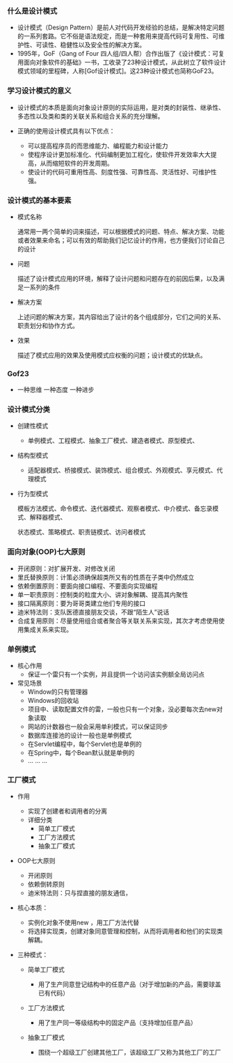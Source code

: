 ### 什么是设计模式

- 设计模式（Design Pattern）是前人对代码开发经验的总结，是解决特定问题的一系列套路。它不俗是语法规定，而是一种套用来提高代码可复用性、可维护性、可读性、稳健性以及安全性的解决方案。
- 1995年，GoF（Gang of Four 四人组/四人帮）合作出版了《设计模式：可复用面向对象软件的基础》一书，工收录了23种设计模式，从此树立了软件设计模式领域的里程碑，人称[Gof设计模式]。这23种设计模式也简称GoF23。

### 学习设计模式的意义

- 设计模式的本质是面向对象设计原则的实际运用，是对类的封装性、继承性、多态性以及类和类的关联关系和组合关系的充分理解。

- 正确的使用设计模式具有以下优点：
  - 可以提高程序员的而思维能力、编程能力和设计能力
  - 使程序设计更加标准化、代码编制更加工程化，使软件开发效率大大提高，从而缩短软件的开发周期。
  - 使设计的代码可重用性高、刻度性强、可靠性高、灵活性好、可维护性强。

### 设计模式的基本要素

- 模式名称

  通常用一两个简单的词来描述，可以根据模式的问题、特点、解决方案、功能或者效果来命名；可以有效的帮助我们记忆设计的作用，也方便我们讨论自己的设计

- 问题

  描述了设计模式应用的环境，解释了设计问题和问题存在的前因后果，以及满足一系列的条件

- 解决方案

  上述问题的解决方案，其内容给出了设计的各个组成部分，它们之间的关系、职责划分和协作方式。

- 效果

  描述了模式应用的效果及使用模式应权衡的问题；设计模式的优缺点。



### Gof23 

- 一种思维 一种态度 一种进步



### 设计模式分类

- 创建性模式

  - 单例模式、工程模式、抽象工厂模式、建造者模式、原型模式、

- 结构型模式

  - 适配器模式、桥接模式、装饰模式、组合模式、外观模式、享元模式、代理模式

- 行为型模式

  模板方法模式、命令模式、迭代器模式、观察者模式、中介模式、备忘录模式、解释器模式、

  状态模式、策略模式、职责链模式、访问者模式

  

### 面向对象(OOP)七大原则

- 开闭原则：对扩展开发、对修改关闭
- 里氏替换原则：计策必须确保超类所又有的性质在子类中仍然成立
- 依赖倒置原则：要面向接口编程、不要面向实现编程
- 单一职责原则：控制类的粒度大小、讲对象解耦、提高其内聚性
- 接口隔离原则：要为哥哥类建立他们专用的接口
- 迪米特法则：支队医德直接朋友交谈，不跟“陌生人”说话
- 合成复用原则：尽量使用组合或者聚合等关联关系来实现，其次才考虑使用使用集成关系来实现。



### 单例模式

- 核心作用
  - 保证一个雷只有一个实例，并且提供一个访问该实例额全局访问点
- 常见场景
  - Window的只有管理器
  - Windows的回收站
  - 项目中、读取配置文件的雷，一般也只有一个对象，没必要每次去new对象读取
  - 网站的计数器也一般会采用单利模式，可以保证同步
  - 数据库连接池的设计一般也是单例模式
  - 在Servlet编程中，每个Servlet也是单例的
  - 在Spring中，每个Bean默认就是单例的
  - ... ... ...

 ### 工厂模式 

- 作用

  - 实现了创建者和调用者的分离
  - 详细分类
    - 简单工厂模式
    - 工厂方法模式
    - 抽象工厂模式

- OOP七大原则

  - 开闭原则
  - 依赖倒转原则
  - 迪米特法则：只与捏直接的朋友通信，

- 核心本质：

  - 实例化对象不使用new ，用工厂方法代替
  - 将选择实现类，创建对象同意管理和控制，从而将调用者和他们的实现类解耦。

- 三种模式：

  - 简单工厂模式

    - 用了生产同意登记结构中的任意产品（对于增加新的产品，需要球盖已有代码）

  - 工厂方法模式

    - 用了生产同一等级结构中的固定产品（支持增加任意产品）

  - 抽象工厂模式

    - 围绕一个超级工厂创建其他工厂，该超级工厂又称为其他工厂的工厂

      

      

  

  

  
